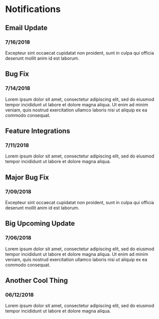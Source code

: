 # Notifications
## Email Update
### 7/16/2018
Excepteur sint occaecat cupidatat non proident, sunt in culpa qui officia deserunt mollit anim id est laborum.
## Bug Fix
### 7/14/2018
Lorem ipsum dolor sit amet, consectetur adipiscing elit, sed do eiusmod tempor incididunt ut labore et dolore magna aliqua. Ut enim ad minim veniam, quis nostrud exercitation ullamco laboris nisi ut aliquip ex ea commodo consequat.
## Feature Integrations
### 7/11/2018
Lorem ipsum dolor sit amet, consectetur adipiscing elit, sed do eiusmod tempor incididunt ut labore et dolore magna aliqua.
## Major Bug Fix 
### 7/09/2018
Excepteur sint occaecat cupidatat non proident, sunt in culpa qui officia deserunt mollit anim id est laborum.
## Big Upcoming Update
### 7/06/2018
Lorem ipsum dolor sit amet, consectetur adipiscing elit, sed do eiusmod tempor incididunt ut labore et dolore magna aliqua. Ut enim ad minim veniam, quis nostrud exercitation ullamco laboris nisi ut aliquip ex ea commodo consequat.
## Another Cool Thing
### 06/12/2018
Lorem ipsum dolor sit amet, consectetur adipiscing elit, sed do eiusmod tempor incididunt ut labore et dolore magna aliqua.